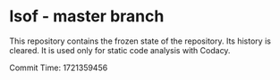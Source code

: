 # lsof - master branch

This repository contains the frozen state of the repository.
Its history is cleared. It is used only for static code
analysis with Codacy.

Commit Time: 1721359456